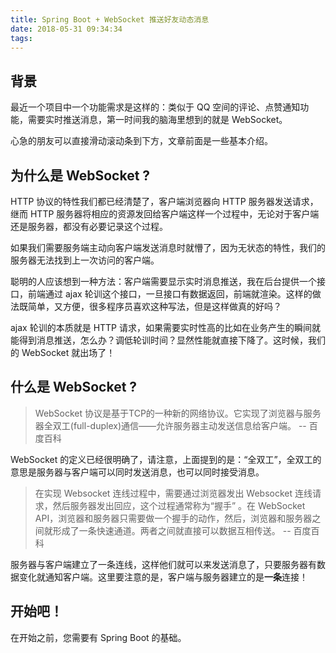 ```yaml
---
title: Spring Boot + WebSocket 推送好友动态消息
date: 2018-05-31 09:34:34
tags:
---
```

## 背景

最近一个项目中一个功能需求是这样的：类似于 QQ 空间的评论、点赞通知功能，需要实时推送消息，第一时间我的脑海里想到的就是 WebSocket。

心急的朋友可以直接滑动滚动条到下方，文章前面是一些基本介绍。

## 为什么是 WebSocket ?

HTTP 协议的特性我们都已经清楚了，客户端浏览器向 HTTP 服务器发送请求，继而 HTTP 服务器将相应的资源发回给客户端这样一个过程中，无论对于客户端还是服务器，都没有必要记录这个过程。

如果我们需要服务端主动向客户端发送消息时就懵了，因为无状态的特性，我们的服务器无法找到上一次访问的客户端。

聪明的人应该想到一种方法：客户端需要显示实时消息推送，我在后台提供一个接口，前端通过 ajax 轮训这个接口，一旦接口有数据返回，前端就渲染。这样的做法既简单，又方便，很多程序员喜欢这种写法，但是这样做真的好吗？

ajax 轮训的本质就是 HTTP 请求，如果需要实时性高的比如在业务产生的瞬间就能得到消息推送，怎么办？调低轮训时间？显然性能就直接下降了。这时候，我们的 WebSocket 就出场了！

## 什么是 WebSocket ?

> WebSocket 协议是基于TCP的一种新的网络协议。它实现了浏览器与服务器全双工(full-duplex)通信——允许服务器主动发送信息给客户端。 -- 百度百科

WebSocket 的定义已经很明确了，请注意，上面提到的是：“全双工”，全双工的意思是服务器与客户端可以同时发送消息，也可以同时接受消息。

> 在实现 Websocket 连线过程中，需要通过浏览器发出 Websocket 连线请求，然后服务器发出回应，这个过程通常称为“握手” 。在 WebSocket API，浏览器和服务器只需要做一个握手的动作，然后，浏览器和服务器之间就形成了一条快速通道。两者之间就直接可以数据互相传送。 -- 百度百科

服务器与客户端建立了一条连线，这样他们就可以来发送消息了，只要服务器有数据变化就通知客户端。这里要注意的是，客户端与服务器建立的是**一条**连接！

## 开始吧！

在开始之前，您需要有 Spring Boot 的基础。